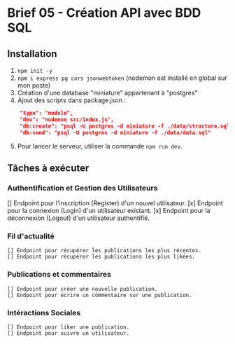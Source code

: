 # Brief 05 - Création API avec BDD SQL

## Installation
1. `npm init -y`
2. `npm i express pg cors jsonwebtoken` (nodemon est installé en global sur mon poste)
3. Création d'une database "miniature" appartenant à "postgres"
4. Ajout des scripts dans package.json : 
```json
    "type": "module",
    "dev": "nodemon src/index.js",
    "db:create": "psql -U postgres -d miniature -f ./data/structure.sql",
    "db:seed": "psql -U postgres -d miniature -f ./data/data.sql"
```
5.  Pour lancer le serveur, utiliser la commande `npm run dev`. 

## Tâches à exécuter

### Authentification et Gestion des Utilisateurs

   [] Endpoint pour l'inscription (Register) d'un nouvel utilisateur.
   [x] Endpoint pour la connexion (Login) d'un utilisateur existant.
   [x] Endpoint pour la déconnexion (Logout) d'un utilisateur authentifié.

### Fil d'actualité

    [] Endpoint pour récupérer les publications les plus récentes.
    [] Endpoint pour récupérer les publications les plus likées.

### Publications et commentaires

    [] Endpoint pour créer une nouvelle publication.
    [] Endpoint pour écrire un commentaire sur une publication.

### Intéractions Sociales

    [] Endpoint pour liker une publication.
    [] Endpoint pour suivre un utilisateur.
